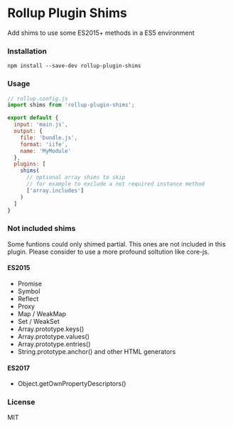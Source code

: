 # Rollup Plugin Shims

Add shims to use some ES2015+ methods in a ES5 environment

### Installation

```shell
npm install --save-dev rollup-plugin-shims
```

### Usage

```js
// rollup.config.js
import shims from 'rollup-plugin-shims';

export default {
  input: 'main.js',
  output: {
    file: 'bundle.js',
    format: 'iife',
    name: 'MyModule'
  },
  plugins: [
    shims(
      // optional array shims to skip
      // for example to exclude a not required instance method
      ['array.includes']
    )
  ]
}
```

### Not included shims

Some funtions could only shimed partial. This ones are not included in this plugin.
Please consider to use a more profound soltution like core-js.

#### ES2015

  - Promise
  - Symbol
  - Reflect
  - Proxy
  - Map / WeakMap
  - Set / WeakSet
  - Array.prototype.keys()
  - Array.prototype.values()
  - Array.prototype.entries()
  - String.prototype.anchor() and other HTML generators

#### ES2017
  
  - Object.getOwnPropertyDescriptors()

### License
MIT